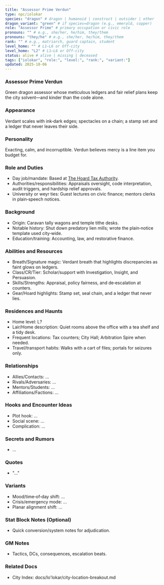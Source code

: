 ```yaml
---
title: "Assessor Prime Verdun"
type: npc/iolokar
species: "dragon" # dragon | humanoid | construct | outsider | other
dragon_variant: "green" # if species=dragon (e.g., emerald, copper)
role: "Assessor Prime" # primary occupation or civic role
pronouns: "" # e.g., she/her, he/him, they/them
pronouns: "they/he" # e.g., she/her, he/him, they/them
rank: "" # e.g., matriarch, guard captain, student
level_home: "" # L1–L6 or Off‑city
level_home: "L2" # L1–L6 or Off‑city
status: alive # alive | missing | deceased
tags: ["iolokar", "role:", "level:", "rank:", "variant:"]
updated: 2025-10-06
---
```

### Assessor Prime Verdun

Green dragon assessor whose meticulous ledgers and fair relief plans keep the city solvent—and kinder than the code alone.

### Appearance

Verdant scales with ink‑dark edges; spectacles on a chain; a stamp set and a ledger that never leaves their side.

### Personality

Exacting, calm, and incorruptible. Verdun believes mercy is a line item you budget for.

### Role and Duties

- Day job/mandate: Based at [The Hoard Tax Authority](docs/Io'lokar/Locations/the-hoard-tax-authority.md).
- Authorities/responsibilities: Appraisals oversight, code interpretation, audit triggers, and hardship relief approvals.
- University or weyr ties: Guest lectures on civic finance; mentors clerks in plain‑speech notices.

### Background

- Origin: Caravan tally wagons and temple tithe desks.
- Notable history: Shut down predatory lien mills; wrote the plain‑notice template used city‑wide.
- Education/training: Accounting, law, and restorative finance.

### Abilities and Resources

- Breath/Signature magic: Verdant breath that highlights discrepancies as faint glows on ledgers.
- Class/CR/Tier: Scholar/support with Investigation, Insight, and Persuasion.
- Skills/Strengths: Appraisal, policy fairness, and de‑escalation at counters.
- Gear/Hoard highlights: Stamp set, seal chain, and a ledger that never lies.

### Residences and Haunts

- Home level: L?
- Lair/Home description: Quiet rooms above the office with a tea shelf and a tidy desk.
- Frequent locations: Tax counters; City Hall; Arbitration Spire when needed.
- Travel/transport habits: Walks with a cart of files; portals for seizures only.

### Relationships

- Allies/Contacts: ...
- Rivals/Adversaries: ...
- Mentors/Students: ...
- Affiliations/Factions: ...

### Hooks and Encounter Ideas

- Plot hook: ...
- Social scene: ...
- Complication: ...

### Secrets and Rumors

- ...

### Quotes

- "..."

### Variants

- Mood/time‑of‑day shift: ...
- Crisis/emergency mode: ...
- Planar alignment shift: ...

### Stat Block Notes (Optional)

- Quick conversion/system notes for adjudication.

### GM Notes

- Tactics, DCs, consequences, escalation beats.

### Related Docs

- City Index: docs/Io'lokar/city-location-breakout.md
